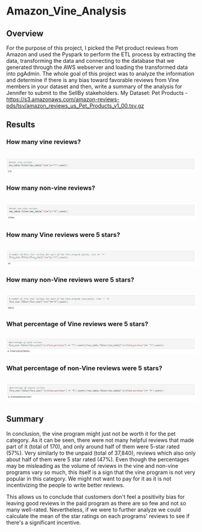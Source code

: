 # Amazon_Vine_Analysis

## Overview 

For the purpose of this project, I picked the Pet product reviews from Amazon and used the Pyspark to perform the ETL process by extracting the data, transforming the data and connecting to the database that we generated through the AWS webserver and loading the transformed data into pgAdmin.  The whole goal of this project was to analyze the information and determine if there is any bias toward favorable reviews from Vine members in your dataset and then, write a summary of the analysis for Jennifer to submit to the SellBy stakeholders.
My Dataset: Pet Products - https://s3.amazonaws.com/amazon-reviews-pds/tsv/amazon_reviews_us_Pet_Products_v1_00.tsv.gz

## Results

### How many vine reviews?

![total-vine-reviews](https://github.com/backwater-graphics/Amazon_Vine_Analysis/blob/main/Resources/total-vine-reviews.jpg)
---

### How many non-vine reviews?

![total-nonvine-reviews](https://github.com/backwater-graphics/Amazon_Vine_Analysis/blob/main/Resources/total-nonvine-reviews.jpg)
---

### How many Vine reviews were 5 stars? 

![five-star-vine-review](https://github.com/backwater-graphics/Amazon_Vine_Analysis/blob/main/Resources/five-star-nonvine-review.jpg)
---

### How many non-Vine reviews were 5 stars?

![five-star-nonvine-review](https://github.com/backwater-graphics/Amazon_Vine_Analysis/blob/main/Resources/five-star-vine-review.jpg)
---

### What percentage of Vine reviews were 5 stars? 

![percentage-paid-review](https://github.com/backwater-graphics/Amazon_Vine_Analysis/blob/main/Resources/percentage-paid-review.jpg)
---

### What percentage of non-Vine reviews were 5 stars?

![percentage-nonpaid-review](https://github.com/backwater-graphics/Amazon_Vine_Analysis/blob/main/Resources/percentage-nonpaid-review.jpg)
---

## Summary

In conclusion, the vine program might just not be worth it for the pet category. As it can be seen, there were not many helpful reviews that made part of it (total of 170), and only around half of them were 5-star rated (57%). Very similarly to the unpaid (total of 37,840), reviews which also only about half of them were 5 star rated (47%). Even though the percentages may be misleading as the volume of reviews in the vine and non-vine programs vary so much, this itself is a sign that the vine program is not very popular in this category. We might not want to pay for it as it is not incentivizing the people to write better reviews.

This allows us to conclude that customers don't feel a positivity bias for leaving good reviews in the paid program as there are so few and not so many well-rated. Nevertheless, if we were to further analyze we could calculate the mean of the star ratings on each programs' reviews to see if there's a significant incentive.
